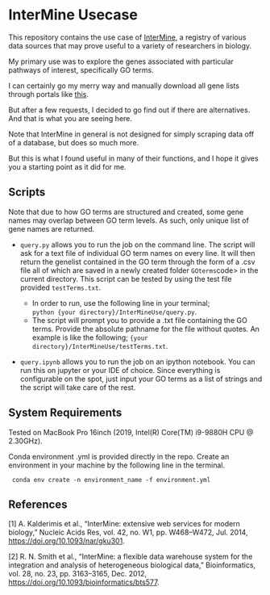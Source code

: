 # InterMine Usecase


This repository contains the use case of [InterMine](https://github.com/intermine/intermine "InterMine Link"), a registry of various data sources that may prove useful to a variety of researchers in biology.

My primary use was to explore the genes associated with particular pathways of interest, specifically GO terms.

I can certainly go my merry way and manually download all gene lists through portals like [this](http://www.informatics.jax.org/vocab/gene_ontology/GO:0048143 "MGI database").

But after a few requests, I decided to go find out if there are alternatives. And that is what you are seeing here.

Note that InterMine in general is not designed for simply scraping data off of a database, but does so much more.

But this is what I found useful in many of their functions, and I hope it gives you a starting point as it did for me.


## Scripts

Note that due to how GO terms are structured and created, some gene names may overlap between GO term levels. As such, only unique list of gene names are returned.

- <code>query.py</code> allows you to run the job on the command line. The script will ask for a text file of individual GO term names on every line. It will then return the genelist contained in the GO term through the form of a .csv file all of which are saved in a newly created folder <code>GOterms</code>code> in the current directory. This script can be tested by using the test file provided <code>testTerms.txt</code>.
    - In order to run, use the following line in your terminal; <code> python {your directory}/InterMineUse/query.py</code>.
    - The script will prompt you to provide a .txt file containing the GO terms. Provide the absolute pathname for the file without quotes. An example is like the following; <code>{your directory}/InterMineUse/testTerms.txt</code>.

- <code>query.ipynb</code> allows you to run the job on an ipython notebook. You can run this on jupyter or your IDE of choice. Since everything is configurable on the spot, just input your GO terms as a list of strings and the script will take care of the rest.


## System Requirements

Tested on MacBook Pro 16inch (2019, Intel(R) Core(TM) i9-9880H CPU @ 2.30GHz).

Conda environment .yml is provided directly in the repo. Create an environment in your machine by the following line in the terminal.

<code> conda env create -n environment_name -f environment.yml </code>


## References

[1] A. Kalderimis et al., “InterMine: extensive web services for modern biology,” Nucleic Acids Res, vol. 42, no. W1, pp. W468–W472, Jul. 2014, https://doi.org/10.1093/nar/gku301.

[2] R. N. Smith et al., “InterMine: a flexible data warehouse system for the integration and analysis of heterogeneous biological data,” Bioinformatics, vol. 28, no. 23, pp. 3163–3165, Dec. 2012, https://doi.org/10.1093/bioinformatics/bts577.

